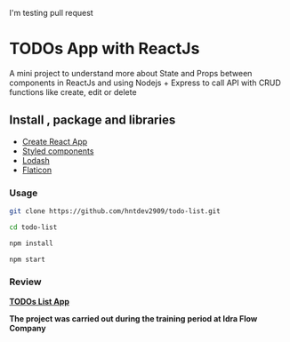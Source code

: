I'm testing pull request

# TODOs App with ReactJs

A mini project to understand more about State and Props between components in ReactJs and using Nodejs + Express to call API with CRUD functions like create, edit or delete

## Install , package and libraries

- [Create React App](https://reactjs.org/docs/create-a-new-react-app.html)
- [Styled components](https://styled-components.com/)
- [Lodash](https://lodash.com/)
- [Flaticon](https://www.flaticon.com/)

### Usage

```bash
git clone https://github.com/hntdev2909/todo-list.git

cd todo-list

npm install

npm start
```

### Review

**[TODOs List App](https://todos-list-reactjs.netlify.app/)**

**The project was carried out during the training period at Idra Flow Company**
